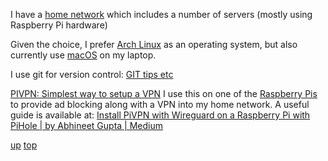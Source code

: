 I have a [home network](trigfa.md) which includes a number of servers (mostly using Raspberry Pi hardware)

Given the choice, I prefer [Arch Linux](../arch_linux/README.md) as an operating system, but also currently use [macOS](../macos/README.md) on my laptop.

I use git for version control: [GIT tips etc](GIT.md)

[PIVPN: Simplest way to setup a VPN](https://pivpn.io/) I use this on one of the [Raspberry Pis](https://www.raspberrypi.com/) to provide ad blocking along with a VPN into my home network. A useful guide is available at: [Install PiVPN with Wireguard on a Raspberry Pi with PiHole | by Abhineet Gupta | Medium](https://medium.com/@timebarrier/install-pivpn-with-wireguard-on-a-raspberry-pi-with-pihole-19d95ba8d206)

[up](README.md)
[top](../README.md)
